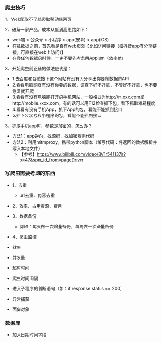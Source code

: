 ### 爬虫技巧
1、Web爬取不了就爬取移动端网页

2、破解一家产品，成本从低到高思路如下：
  - web端 < 公众号 < 小程序 < app(安卓) < app(IOS)
  - 在抓数据之前，首先看是否有web页面【比如访问链接（如抖音app有分享链接，可直接在web上访问）】
  - 在爬任何数据的时候，一定不要先考虑用Appium（效率低）

3、开始爬虫前正确的做法应该是：
  - 1.去百度和谷歌搜下这个网站有没有人分享出你要爬数据的API
  - 2.看看电脑网页有没有你要的数据，调查下好不好拿，不管好不好拿，也不要急着就开爬
  - 3.看看有没有电脑能打开的手机网站，一般格式为http://m.xxx.com或http://mobile.xxxx.com，有的话可以用F12检查抓下包，看下抓取难易程度
  - 4.看看有没有手机App，抓下App的包，看能不能抓到接口
  - 5.抓下公众号和小程序的包，看能不能抓到接口

3、抓取手机app时，参数是加密的，怎么办？
- 方法1：app逆向，找源码，找加密规则代码
- 方法2：利用mitmproxy，携带python脚本（编写代码：将返回的数据解析并写入本地文件）
  - 【参考】https://www.bilibili.com/video/BV1r541137ir?p=47&spm_id_from=pageDriver

### 写爬虫需要考虑的东西
- 1、去重
    - url去重、内容去重
- 2、效率、占用资源、费用
- 3、数据备份
    - 例如：每天做一次增量备份，每周做一次全量备份
- 4、爬虫监控

- 效率
- 并发量
- 超时时间
- 爬虫时间间隔
- 进入子程序的判断语句（如：if response.status == 200）
- 异常捕获
- 面向对象

### 数据库
- 加入日期时间字段